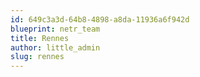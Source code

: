 ```yaml
---
id: 649c3a3d-64b8-4898-a8da-11936a6f942d
blueprint: netr_team
title: Rennes
author: little_admin
slug: rennes
---
```

